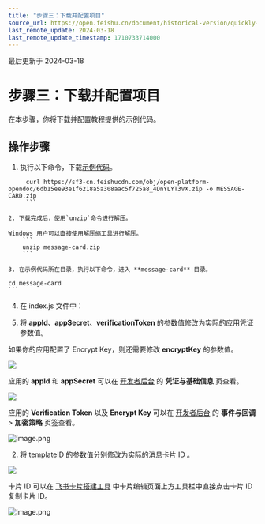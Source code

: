 ```yaml
---
title: "步骤三：下载并配置项目"
source_url: https://open.feishu.cn/document/historical-version/quickly-develop-interactive-cards/step-3-download-and-configure-the-project
last_remote_update: 2024-03-18
last_remote_update_timestamp: 1710733714000
---
```

最后更新于 2024-03-18

# 步骤三：下载并配置项目

在本步骤，你将下载并配置教程提供的示例代码。

## 操作步骤

1. 执行以下命令，下载[示例代码](https://sf3-cn.feishucdn.com/obj/open-platform-opendoc/6db15ee93e1f6218a5a308aac5f725a8_4DnYLYT3VX.zip)。

```
     curl https://sf3-cn.feishucdn.com/obj/open-platform-opendoc/6db15ee93e1f6218a5a308aac5f725a8_4DnYLYT3VX.zip -o MESSAGE-CARD.zip
     ```

2. 下载完成后，使用`unzip`命令进行解压。

Windows 用户可以直接使用解压缩工具进行解压。
    ```
    unzip message-card.zip
    ```

3. 在示例代码所在目录，执行以下命令，进入 **message-card** 目录。

```
    cd message-card
    ```

4. 在 index.js 文件中：

1. 将 **appId**、**appSecret**、**verificationToken** 的参数值修改为实际的应用凭证参数值。

如果你的应用配置了 Encrypt Key，则还需要修改 **encryptKey** 的参数值。

![](https://sf3-cn.feishucdn.com/obj/open-platform-opendoc/4c5d6861f6cd382d4ab13fd417c8fc25_AWrX5yS907.png?height=682&lazyload=true&maxWidth=600&width=1522)

应用的 **appId** 和 **appSecret** 可以在 [开发者后台](https://open.feishu.cn/app) 的 **凭证与基础信息** 页查看。

![](https://sf3-cn.feishucdn.com/obj/open-platform-opendoc/dea8ebe8a5c72bdc531fb34da19633a0_8ssNUJ2ow7.png?height=462&lazyload=true&maxWidth=500&width=2280)

应用的 **Verification Token** 以及 **Encrypt Key** 可以在 [开发者后台](https://open.feishu.cn/app) 的 **事件与回调** > **加密策略** 页签查看。

![image.png](https://sf3-cn.feishucdn.com/obj/open-platform-opendoc/51d5df494a86adee16fa4ca3dde76dd4_KEwmC4didz.png?height=562&lazyload=true&maxWidth=500&width=1580)

2. 将 templateID 的参数值分别修改为实际的消息卡片 ID 。

![](https://sf3-cn.feishucdn.com/obj/open-platform-opendoc/2ac967978c11f7a41e0aa83c1b6b54da_tWCtZqgXHr.png?height=1600&lazyload=true&maxWidth=600&width=2912)

卡片 ID 可以在 [飞书卡片搭建工具](https://open.feishu.cn/cardkit) 中卡片编辑页面上方工具栏中直接点击卡片 ID 复制卡片 ID。

![image.png](https://sf3-cn.feishucdn.com/obj/open-platform-opendoc/2bd5bbeb7d5dd11e2ca42483cbfc7bff_BXc7AlUZDQ.png?height=762&lazyload=true&maxWidth=500&width=1469)
